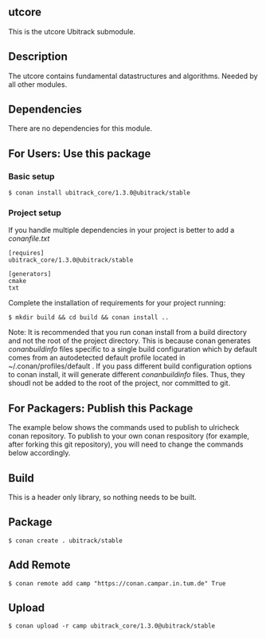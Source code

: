 ## utcore
This is the utcore Ubitrack submodule.

## Description

The utcore contains fundamental datastructures and algorithms. Needed by all other modules.

## Dependencies

There are no dependencies for this module.

## For Users: Use this package

### Basic setup

    $ conan install ubitrack_core/1.3.0@ubitrack/stable

### Project setup

If you handle multiple dependencies in your project is better to add a *conanfile.txt*

    [requires]
    ubitrack_core/1.3.0@ubitrack/stable

    [generators]
    cmake
    txt

Complete the installation of requirements for your project running:

    $ mkdir build && cd build && conan install ..
    
Note: It is recommended that you run conan install from a build directory and not the root of the project directory.  This is because conan generates *conanbuildinfo* files specific to a single build configuration which by default comes from an autodetected default profile located in ~/.conan/profiles/default .  If you pass different build configuration options to conan install, it will generate different *conanbuildinfo* files.  Thus, they shoudl not be added to the root of the project, nor committed to git. 

## For Packagers: Publish this Package

The example below shows the commands used to publish to ulricheck conan repository. To publish to your own conan respository (for example, after forking this git repository), you will need to change the commands below accordingly. 

## Build  

This is a header only library, so nothing needs to be built.

## Package 

    $ conan create . ubitrack/stable
    
## Add Remote

    $ conan remote add camp "https://conan.campar.in.tum.de" True

## Upload

    $ conan upload -r camp ubitrack_core/1.3.0@ubitrack/stable
